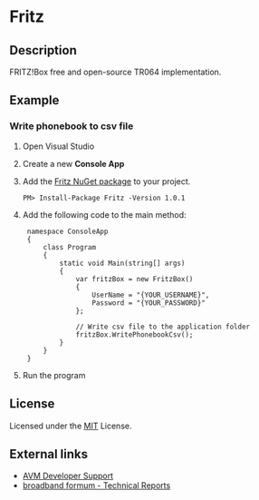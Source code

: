 # Fritz

## Description

FRITZ!Box free and open-source TR064 implementation.

## Example

### Write phonebook to csv file

1. Open Visual Studio
2. Create a new **Console App**
3. Add the [Fritz NuGet package](https://www.nuget.org/packages/Fritz) to your project. 

       PM> Install-Package Fritz -Version 1.0.1

4. Add the following code to the main method:

        namespace ConsoleApp
        {
            class Program
            {
                static void Main(string[] args)
                {
                    var fritzBox = new FritzBox()
                    {
                        UserName = "{YOUR_USERNAME}",
                        Password = "{YOUR_PASSWORD}"
                    };
                    
                    // Write csv file to the application folder
                    fritzBox.WritePhonebookCsv();
                }
            }
        }

5. Run the program

## License

Licensed under the [MIT](https://github.com/chstorb/Fritz/blob/master/LICENSE.txt) License.

## External links
* [AVM Developer Support](https://avm.de/service/schnittstellen/) 
* [broadband formum - Technical Reports](https://www.broadband-forum.org/standards-and-software/technical-specifications/technical-reports)
